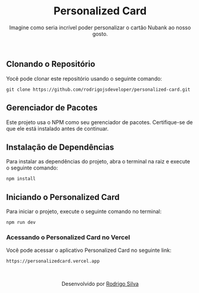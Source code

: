 <div align="center">
  <h1>
    Personalized Card
  </h1>

  <p>Imagine como seria incrível poder personalizar o cartão Nubank ao nosso gosto.</p>
</div>
<br/>

## Clonando o Repositório

Yocê pode clonar este repositório usando o seguinte comando:

```
git clone https://github.com/rodrigojsdeveloper/personalized-card.git
```

## Gerenciador de Pacotes

Este projeto usa o NPM como seu gerenciador de pacotes. Certifique-se de que ele está instalado antes de continuar.

## Instalação de Dependências

Para instalar as dependências do projeto, abra o terminal na raiz e execute o seguinte comando:

```
npm install
```

## Iniciando o Personalized Card

Para iniciar o projeto, execute o seguinte comando no terminal:

```
npm run dev
```

### Acessando o Personalized Card no Vercel

Você pode acessar o aplicativo Personalized Card no seguinte link:

```
https://personalizedcard.vercel.app
```

<br/>
  <p align="center">Desenvolvido por <a href="https://www.linkedin.com/in/rodrigojsdeveloper">Rodrigo Silva</a>
</p>
